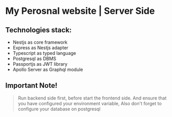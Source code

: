 # My Perosnal website | Server Side

## Technologies stack:

- Nestjs as core framework
- Express as Nestjs adapter
- Typescript as typed language
- Postgresql as DBMS
- Passportjs as JWT library
- Apollo Server as Graphql module

## Important Note!

> Run backend side first, before start the frontend side. And ensure that you have configured your environment variable, Also don't forget to configure your database on postgresql
